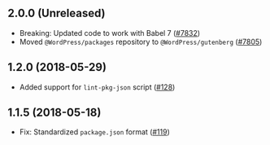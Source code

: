 ## 2.0.0 (Unreleased)

- Breaking: Updated code to work with Babel 7 ([#7832](https://github.com/WordPress/gutenberg/pull/7832))
- Moved `@WordPress/packages` repository to `@WordPress/gutenberg` ([#7805](https://github.com/WordPress/gutenberg/pull/7805))

## 1.2.0 (2018-05-29)

- Added support for `lint-pkg-json` script ([#128](https://github.com/WordPress/packages/pull/128))

## 1.1.5 (2018-05-18)

- Fix: Standardized `package.json` format ([#119](https://github.com/WordPress/packages/pull/119))
